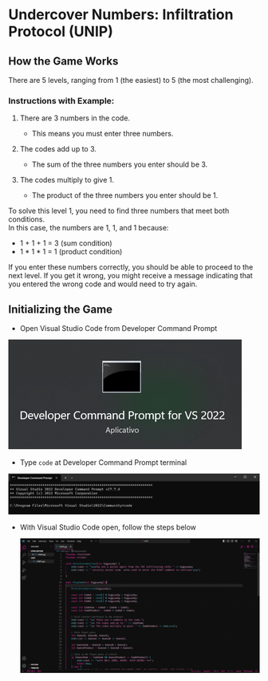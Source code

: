 # Undercover Numbers: Infiltration Protocol (UNIP)

## How the Game Works
There are 5 levels, ranging from 1 (the easiest) to 5 (the most challenging).

### Instructions with Example: 

1. There are 3 numbers in the code.
   - This means you must enter three numbers.
  
2. The codes add up to 3.
   - The sum of the three numbers you enter should be 3.

3. The codes multiply to give 1.
   - The product of the three numbers you enter should be 1.

To solve this level 1, you need to find three numbers that meet both conditions. <br>
In this case, the numbers are 1, 1, and 1 because:

- 1 + 1 + 1 = 3 (sum condition) 
- 1 * 1 * 1 = 1 (product condition)

If you enter these numbers correctly, you should be able to proceed to the next level. 
If you get it wrong, you might receive a message indicating that you entered the wrong code and would need to try again.

## Initializing the Game

- Open Visual Studio Code from Developer Command Prompt 
<img src="./resources/images/DeveloperCommandPrompt.png" alt="Developer Command Prompt Image" />


- Type `code` at Developer Command Prompt terminal
<img src="./resources/images/CodeCommand.png" alt="Code Command Image" />

- With Visual Studio Code open, follow the steps below
   
  <div align="left">
    <img src="./resources/tutorial.gif" alt="gif tutorial" />
</div>

